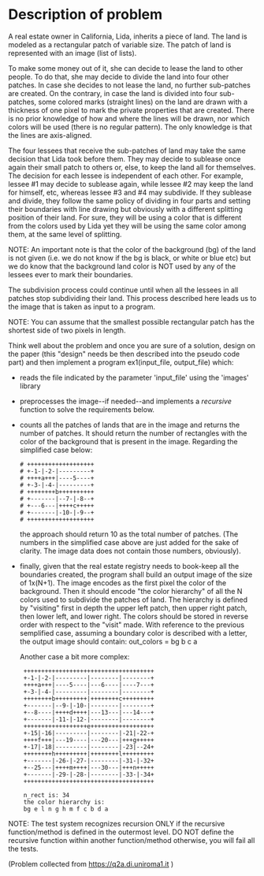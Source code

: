 # Description of problem

A real estate owner in California, Lida,  inherits a piece of land. The
land is modeled as a rectangular patch of variable size. The patch of
land is represented with an image (list of lists).

To make some money out of it, she can decide to lease the land to
other people. To do that, she may decide to divide the land into four
other patches. In case she decides to not lease the land, no further
sub-patches are created. On the contrary, in case the land is divided
into four sub-patches, some colored marks (straight lines) on the land
are drawn with a thickness of one pixel to mark the private properties
that are created. There is no prior knowledge of how and where the
lines will be drawn, nor which colors will be used (there is no
regular pattern).  The only knowledge is that the lines are
axis-aligned.

The four lessees that receive the sub-patches of land may take the
same decision that Lida took before them. They may decide to sublease
once again their small patch to others or, else, to keep the land all
for themselves. The decision for each lessee is independent of each
other. For example, lessee #1 may decide to sublease again, while
lessee #2 may keep the land for himself, etc, whereas lessee #3 and #4
may subdivide. If they sublease and divide, they follow the same
policy of dividing in four parts and setting their boundaries with
line drawing but obviously with a different splitting position of
their land. For sure, they will be using a color that is different
from the colors used by Lida yet they will be using the same color
among them, at the same level of splitting.

NOTE: An important note is that the color of the background (bg) of
the land is not given (i.e. we do not know if the bg is black, or
white or blue etc) but we do know that the background land color is
NOT used by any of the lessees ever to mark their boundaries.

The subdivision process could continue until when all the lessees in
all patches stop subdividing their land. This process described here
leads us to the image that is taken as input to a program.

NOTE: You can assume that the smallest possible rectangular patch has
the shortest side of two pixels in length.

Think well about the problem and once you are sure of a solution,
design on the paper (this "design" needs be then described into the
pseudo code part) and then implement a program ex1(input_file,
output_file) which:
  - reads the file indicated by the parameter 'input_file'
    using the 'images' library 
  - preprocesses the image--if needed--and implements a
    *recursive* function to solve the requirements below.
  - counts all the patches of lands that are in the image and returns
    the number of patches. It should return the number of rectangles
    with the color of the background that is present in the
    image. Regarding the simplified case below:

        # +++++++++++++++++++
        # +-1-|-2-|---------+
        # ++++a+++|----5----+
        # +-3-|-4-|---------+
        # ++++++++b++++++++++
        # +-------|--7-|-8--+
        # +---6---|++++c+++++
        # +-------|-10-|-9--+
        # +++++++++++++++++++
      the approach should return 10 as the total number of patches. (The
    numbers in the simplified case above are just added for the sake
    of clarity. The image data does not contain those numbers,
    obviously).
  - finally, given that the real estate registry needs to book-keep
    all the boundaries created, the program shall build an output
    image of the size of 1x(N+1). The image encodes as the first pixel
    the color of the background. Then it should encode "the color
    hierarchy" of all the N colors used to subdivide the patches of
    land. The hierarchy is defined by "visiting" first in depth the
    upper left patch, then upper right patch, then lower left, and
    lower right. The colors should be stored in reverse order with
    respect to the "visit" made. With reference to the previous
    semplified case, assuming a boundary color is described with a
    letter, the output image should contain:
             out_colors = bg b c a


    Another case a bit more complex:

         +++++++++++++++++++++++++++++++++++++
         +-1-|-2-|---------|--------|--------+
         ++++a+++|----5----|---6----|----7---+
         +-3-|-4-|---------|--------|--------+
         ++++++++b+++++++++|++++++++c+++++++++
         +-------|--9-|-10-|--------|--------+
         +--8----|++++d++++|---13---|---14---+
         +-------|-11-|-12-|--------|--------+
         ++++++++++++++++++e++++++++++++++++++
         +-15|-16|---------|--------|-21|-22-+
         ++++f+++|---19----|---20---|+++g+++++
         +-17|-18|---------|--------|-23|--24+
         ++++++++h+++++++++|++++++++l+++++++++
         +-------|-26-|-27-|--------|-31-|-32+
         +--25---|++++m++++|---30---|+++n+++++
         +-------|-29-|-28-|--------|-33-|-34+
         +++++++++++++++++++++++++++++++++++++

         n_rect is: 34
         the color hierarchy is:
         bg e l n g h m f c b d a
 
NOTE: The test system recognizes recursion ONLY if the recursive
      function/method is defined in the outermost level.  DO NOT
      define the recursive function within another function/method
      otherwise, you will fail all the tests.
      
(Problem collected from https://q2a.di.uniroma1.it )
